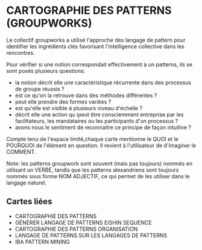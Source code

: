 # CARTOGRAPHIE DES PATTERNS (GROUPWORKS)

Le collectif groupworks a utilisé l'approche des langage de pattern pour identifier les ingrédients clés favorisant l'intelligence collective dans les rencontres. 

Pour vérifier si une notion correspondait effectivement à un patterns, ils se sont posés plusieurs questions:

- la notion décrit elle une caractéristique récurrente dans des processus de groupe réussis ?
- est ce qu'on la retrouve dans des méthodes différentes ?
- peut elle prendre des formes variées ?
- est qu'elle est visible à plusieurs niveau d'échelle ?
- décrit elle une action qu ipeut être consciemment entreprise par les facilitateurs, les mandataires ou les participants d'un processus ?
- avons nous le sentiment de reconnaitre ce principe de façon intuitive ?

Compte tenu de l'espace limité,chaque carte mentionne le QUOI et le POURQUOI de l'élément en question. Il revient à l'utilisateur de d'imaginer le COMMENT.

Note: les patterns groupwork sont souvent (mais pas toujours) nommés en utilisant un VERBE, tandis que les patterns alexandriens sont toujours nommés sous forme NOM ADJECTIF, ce qui permet de les utiliser dans le langage naturel.

## Cartes liées

- CARTOGRAPHIE DES PATTERNS
- GÉNÉRER LANGAGE DE PATTERNS EISHIN SEQUENCE
- CARTOGRAPHIE DES PATTERNS ORGANISATION
- LANGAGE DE PATTERNS SUR LES LANGAGES DE PATTERNS
- IBA PATTERN MINING
